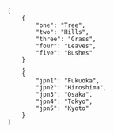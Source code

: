 	[
		{
			"one": "Tree",
			"two": "Hills",
			"three": "Grass",
			"four": "Leaves",
			"five": "Bushes"
		}
		,
		{
			"jpn1": "Fukuoka",
			"jpn2": "Hiroshima",
			"jpn3": "Osaka",
			"jpn4": "Tokyo",
			"jpn5": "Kyoto"
		}
	]
